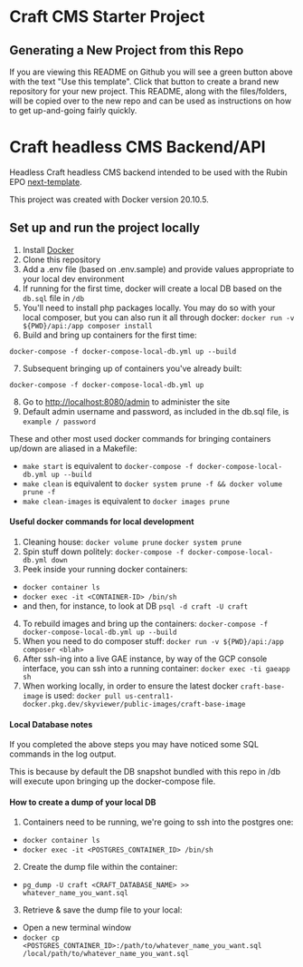 # Craft CMS Starter Project

## Generating a New Project from this Repo

If you are viewing this README on Github you will see a green button above with the text "Use this template". Click that button to create a brand new repository for your new project. This README, along with the files/folders, will be copied over to the new repo and can be used as instructions on how to get up-and-going fairly quickly.

# Craft headless CMS Backend/API

Headless Craft headless CMS backend intended to be used with the Rubin EPO [next-template](https://github.com/lsst-epo/next-template/).

This project was created with Docker version 20.10.5.

## Set up and run the project locally

1. Install [Docker](https://docs.docker.com/get-docker/)
2. Clone this repository
3. Add a .env file (based on .env.sample) and provide values appropriate to your local dev environment
4. If running for the first time, docker will create a local DB based on the `db.sql` file in `/db`
5. You'll need to install php packages locally. You may do so with your local composer, but you can also run it all through docker: `docker run -v ${PWD}/api:/app composer install`
6. Build and bring up containers for the first time:

```shell
docker-compose -f docker-compose-local-db.yml up --build
```

7. Subsequent bringing up of containers you've already built:
```shell
docker-compose -f docker-compose-local-db.yml up
```
8. Go to <http://localhost:8080/admin> to administer the site
9. Default admin username and password, as included in the db.sql file, is `example / password`

These and other most used docker commands for bringing containers up/down are aliased in a Makefile:
 * `make start` is equivalent to `docker-compose -f docker-compose-local-db.yml up --build`
 * `make clean` is equivalent to `docker system prune -f && docker volume prune -f`
 * `make clean-images` is equivalent to `docker images prune`

#### Useful docker commands for local development

1. Cleaning house: `docker volume prune` `docker system prune`
2. Spin stuff down politely: `docker-compose -f docker-compose-local-db.yml down`
3. Peek inside your running docker containers:
  * `docker container ls`
  * `docker exec -it <CONTAINER-ID> /bin/sh`
  * and then, for instance, to look at DB `psql -d craft -U craft`
4. To rebuild images and bring up the containers: `docker-compose -f docker-compose-local-db.yml up --build`
5. When you need to do composer stuff: `docker run -v ${PWD}/api:/app composer <blah>`
6. After ssh-ing into a live GAE instance, by way of the GCP console interface, you can ssh into a running container: `docker exec -ti gaeapp sh`
7. When working locally, in order to ensure the latest docker `craft-base-image` is used: `docker pull us-central1-docker.pkg.dev/skyviewer/public-images/craft-base-image`

#### Local Database notes

If you completed the above steps you may have noticed some SQL commands in the log output.

This is because by default the DB snapshot bundled with this repo in /db will execute upon bringing up the docker-compose file.

#### How to create a dump of your local DB

1. Containers need to be running, we're going to ssh into the postgres one:
  * `docker container ls`
  * `docker exec -it <POSTGRES_CONTAINER_ID> /bin/sh`
2. Create the dump file within the container:
  * `pg_dump -U craft <CRAFT_DATABASE_NAME> >> whatever_name_you_want.sql`
3. Retrieve & save the dump file to your local:
  * Open a new terminal window
  * `docker cp <POSTGRES_CONTAINER_ID>:/path/to/whatever_name_you_want.sql /local/path/to/whatever_name_you_want.sql`




















